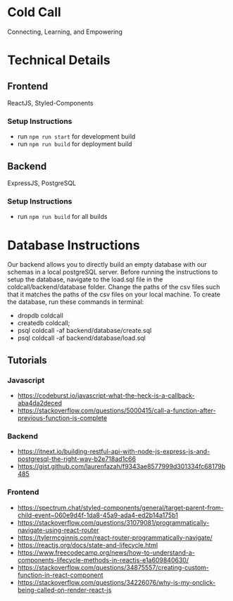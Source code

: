 # Cold Call
Connecting, Learning, and Empowering

# Technical Details
## Frontend
ReactJS, Styled-Components
### Setup Instructions
- run `npm run start` for development build
- run `npm run build` for deployment build

## Backend
ExpressJS, PostgreSQL
### Setup Instructions
- run `npm run build` for all builds


# Database Instructions
Our backend allows you to directly build an empty database with our schemas in a local postgreSQL server. 
Before running the instructions to setup the database, navigate to the load.sql file in the coldcall/backend/database folder. Change the paths of the csv files such that it matches the paths of the csv files on your local machine.
To create the database, run these commands in terminal:
- dropdb coldcall
- createdb coldcall;
- psql coldcall -af backend/database/create.sql
- psql coldcall -af backend/database/load.sql



## Tutorials
### Javascript
- https://codeburst.io/javascript-what-the-heck-is-a-callback-aba4da2deced
- https://stackoverflow.com/questions/5000415/call-a-function-after-previous-function-is-complete


### Backend
- https://itnext.io/building-restful-api-with-node-js-express-js-and-postgresql-the-right-way-b2e718ad1c66
- https://gist.github.com/laurenfazah/f9343ae8577999d301334fc68179b485

### Frontend
- https://spectrum.chat/styled-components/general/target-parent-from-child-event~060e9d4f-1da8-45a9-ada4-ed2b14a175b1
- https://stackoverflow.com/questions/31079081/programmatically-navigate-using-react-router
- https://tylermcginnis.com/react-router-programmatically-navigate/
- https://reactjs.org/docs/state-and-lifecycle.html
- https://www.freecodecamp.org/news/how-to-understand-a-components-lifecycle-methods-in-reactjs-e1a609840630/
- https://stackoverflow.com/questions/34875557/creating-custom-function-in-react-component
- https://stackoverflow.com/questions/34226076/why-is-my-onclick-being-called-on-render-react-js


